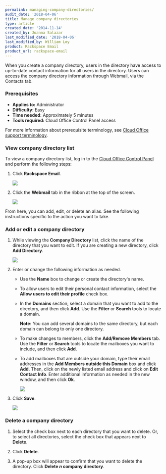 ```yaml
---
permalink: managing-company-directories/
audit_date: '2018-04-06'
title: Manage company directories
type: article
created_date: '2014-11-14'
created_by: Joanna Salazar
last_modified_date: '2018-04-06'
last_modified_by: William Loy
product: Rackspace Email
product_url: rackspace-email
---
```


When you create a company directory, users in the directory have access
to up-to-date contact information for all users in the directory. Users
can access the company directory information through Webmail, via the
Contacts tab.

### Prerequisites

- **Applies to:** Administrator
- **Difficulty:** Easy
- **Time needed:** Approximately 5 minutes
- **Tools required:** Cloud Office Control Panel access

For more information about prerequisite terminology, see [Cloud Office support terminology](/how-to/cloud-office-support-terminology).

### View company directory list

To view a company directory list, log in to the [Cloud Office Control Panel](https://cp.rackspace.com) and perform
the following steps:

1.  Click **Rackspace Email**.

    <img src="{% asset_path rackspace-email/managing-company-directories/rackspace_email.png %}" />

2.  Click the **Webmail** tab in the ribbon at the top of the screen.

    <img src="{% asset_path rackspace-email/managing-company-directories/webmail.png %}" />

From here, you can add, edit, or delete an alias. See the following instructions specific to the action you want to take.

### Add or edit a company directory

1. While viewing the **Company Directory** list, click the name of the directory that you want to edit. If you are creating a new directory, click **Add Directory**.

   <img src="{% asset_path rackspace-email/managing-company-directories/add_directory.png %}" />


2. Enter or change the following information as needed.

   - Use the **Name** box to change or create the directory's name.

   - To allow users to edit their personal contact information, select the **Allow users to edit their profile** check box.

   - In the **Domains** section, select a domain that you want to add to the directory, and then click **Add**. Use the **Filter** or **Search** tools to locate a domain.

     **Note:** You can add several domains to the same directory, but
        each domain can belong to only one directory.

   - To make changes to members, click the **Add/Remove Members** tab. Use the **Filter** or **Search** tools to locate the mailboxes you want to include, and then click **Add**.

   - To add mailboxes that are outside your domain, type their email addresses in the **Add Members outside this Domain** box and click **Add**. Then, click on the newly listed email address and click on **Edit Contact Info**. Enter additional information as needed in the new window, and then click **Ok**.

     <img src="{% asset_path rackspace-email/managing-company-directories/add_domain.png %}" />

3. Click **Save**.

   <img src="{% asset_path rackspace-email/managing-company-directories/directory_added.png %}" />

### Delete a company directory

1. Select the check box next to each directory that you want to delete. Or, to select all directories, select the check box that appears next to **Delete**.

2. Click **Delete**.

3. A pop-up box will appear to confirm that you want to delete the directory. Click **Delete *n* company directory**.
